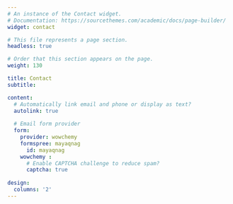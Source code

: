 ```yaml
---
# An instance of the Contact widget.
# Documentation: https://sourcethemes.com/academic/docs/page-builder/
widget: contact

# This file represents a page section.
headless: true

# Order that this section appears on the page.
weight: 130

title: Contact
subtitle:

content:
  # Automatically link email and phone or display as text?
  autolink: true
  
  # Email form provider
  form:
    provider: wowchemy 
    formspree: mayaqnag
      id: mayaqnag
    wowchemy :
      # Enable CAPTCHA challenge to reduce spam?
      captcha: true 
  
design:
  columns: '2'
---
```


